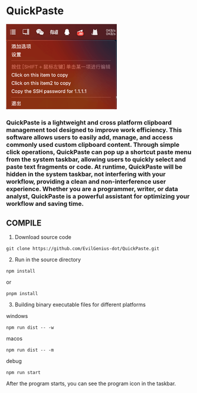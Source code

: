 # QuickPaste

<img src="./image/p.png" width="300">

### QuickPaste is a lightweight and cross platform clipboard management tool designed to improve work efficiency. This software allows users to easily add, manage, and access commonly used custom clipboard content. Through simple click operations, QuickPaste can pop up a shortcut paste menu from the system taskbar, allowing users to quickly select and paste text fragments or code. At runtime, QuickPaste will be hidden in the system taskbar, not interfering with your workflow, providing a clean and non-interference user experience. Whether you are a programmer, writer, or data analyst, QuickPaste is a powerful assistant for optimizing your workflow and saving time.

## COMPILE

1. Download source code

```
git clone https://github.com/EvilGenius-dot/QuickPaste.git
```

2. Run in the source directory

```
npm install
```

or

```
pnpm install
```

3. Building binary executable files for different platforms

windows

```
npm run dist -- -w
```

macos

```
npm run dist -- -m
```

debug

```
npm run start
```

After the program starts, you can see the program icon in the taskbar.